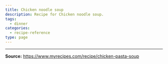 ```yaml
---
title: Chicken noodle soup
description: Recipe for Chicken noodle soup.
tags:
  - dinner
categories:
  - recipe-reference
type: page
---
```


---

**Source:** <https://www.myrecipes.com/recipe/chicken-pasta-soup>